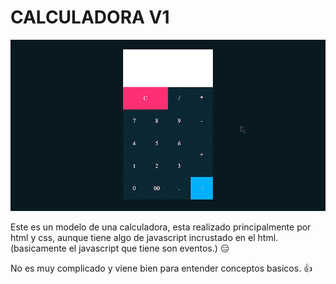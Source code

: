 
# **CALCULADORA V1**

![CALCULADORA V1](CALCULATOR/img/CALCULADORAV1.gif "Calculadora V1")

Este es un modelo de una calculadora, esta realizado principalmente por html y css, aunque tiene algo de javascript incrustado en el html.(basicamente el javascript que tiene son eventos.) 😑 

No es muy complicado y viene bien para entender conceptos basicos. 👍
